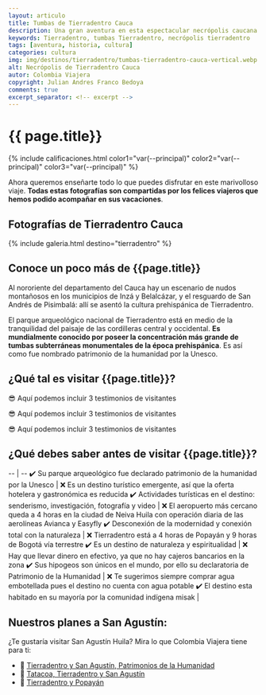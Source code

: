 ```yaml
---
layout: articulo
title: Tumbas de Tierradentro Cauca
description: Una gran aventura en esta espectacular necrópolis caucana.
keywords: Tierradentro, tumbas Tierradentro, necrópolis tierradentro
tags: [aventura, historia, cultura]
categories: cultura
img: img/destinos/tierradentro/tumbas-tierradentro-cauca-vertical.webp
alt: Necrópolis de Tierradentro Cauca
autor: Colombia Viajera
copyright: Julian Andres Franco Bedoya
comments: true
excerpt_separator: <!-- excerpt -->
---
```

# {{ page.title}}

{% include calificaciones.html color1="var(--principal)" color2="var(--principal)" color3="var(--principal)" %}

Ahora queremos enseñarte todo lo que puedes disfrutar en este marivolloso viaje. **Todas estas fotografías son compartidas por los felices viajeros que hemos podido acompañar en sus vacaciones**.
<!-- excerpt -->

## Fotografías de Tierradentro Cauca

{% include galeria.html destino="tierradentro" %}

## Conoce un poco más de {{page.title}}

Al nororiente del departamento del Cauca hay un escenario de nudos montañosos en los municipios de Inzá y Belalcázar, y el resguardo de San Andrés de Pisimbalá: allí se asentó la cultura prehispánica de Tierradentro.

El parque arqueológico nacional de Tierradentro está en medio de la tranquilidad del paisaje de las cordilleras central y occidental. **Es mundialmente conocido por poseer la concentración más grande de tumbas subterráneas monumentales de la época prehispánica**. Es así como fue nombrado patrimonio de la humanidad por la Unesco.

## ¿Qué tal es visitar {{page.title}}?

😎 Aquí podemos incluir 3 testimonios de visitantes

😎 Aquí podemos incluir 3 testimonios de visitantes

😎 Aquí podemos incluir 3 testimonios de visitantes

## ¿Qué debes saber antes de visitar {{page.title}}?

-- | --
✔️ Su parque arqueológico fue declarado patrimonio de la humanidad por la Unesco | ❌ Es un destino turístico emergente, así que la oferta hotelera y gastronómica es reducida
✔️ Actividades turísticas en el destino: senderismo, investigación, fotografía y video | ❌ El aeropuerto más cercano queda a 4 horas en la ciudad de Neiva Huila con operación diaria de las aerolíneas Avianca y Easyfly
✔️ Desconexión de la modernidad y conexión total con la naturaleza  | ❌ Tierradentro está a 4 horas de Popayán y 9 horas de Bogotá vía terrestre
✔️ Es un destino de naturaleza y espiritualidad  | ❌ Hay que llevar dinero en efectivo, ya que no hay cajeros bancarios en la zona
✔️ Sus hipogeos son únicos en el mundo, por ello su declaratoria de Patrimonio de la Humanidad  | ❌ Te sugerimos siempre comprar agua embotellada pues el destino no cuenta con agua potable
✔️ El destino esta habitado en su mayoría por la comunidad indígena misak  |

## Nuestros planes a San Agustín:

¿Te gustaría visitar San Agustín Huila? Mira lo que Colombia Viajera tiene para ti:

- 🎒 [Tierradentro y San Agustín, Patrimonios de la Humanidad]({{site.baseurl}}/ "Tour Tierradentro y San Agustín, Patrimonios de la Humanidad")
- 🎒 [Tatacoa, Tierradentro y San Agustín]({{site.baseurl}}/ "Tour Tatacoa, Tierradentro y San Agustín")
- 🎒 [Tierradentro y Popayán]({{site.baseurl}}/ "Tour Tierradentro y Popayán")